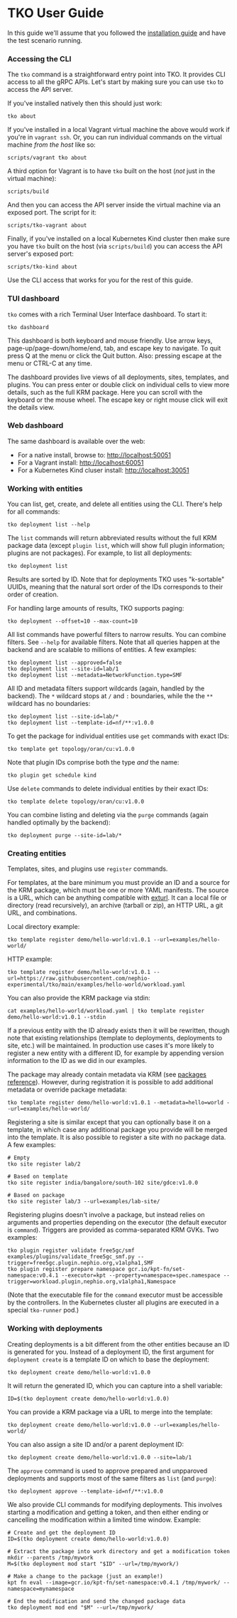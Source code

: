 TKO User Guide
==============

In this guide we'll assume that you followed the [installation guide](INSTALL.md) and have
the test scenario running.

### Accessing the CLI

The `tko` command is a straightforward entry point into TKO. It provides CLI access to all
the gRPC APIs. Let's start by making sure you can use `tko` to access the API server.

If you've installed natively then this should just work:

    tko about

If you've installed in a local Vagrant virtual machine the above would work if you're
in `vagrant ssh`. Or, you can run individual commands on the virtual machine
*from the host* like so:

    scripts/vagrant tko about

A third option for Vagrant is to have `tko` built on the host (*not* just in the virtual
machine):

    scripts/build

And then you can access the API server inside the virtual machine via an exposed port. The
script for it:

    scripts/tko-vagrant about

Finally, if you've installed on a local Kubernetes Kind cluster then make sure you have
`tko` built on the host (via `scripts/build`) you can access the API server's exposed
port:

    scripts/tko-kind about

Use the CLI access that works for you for the rest of this guide.

### TUI dashboard

`tko` comes with a rich Terminal User Interface dashboard. To start it:

    tko dashboard

This dashboard is both keyboard and mouse friendly. Use arrow keys, page-up/page-down/home/end,
tab, and escape key to navigate. To quit press Q at the menu or click the Quit button. Also:
pressing escape at the menu or CTRL-C at any time.

The dashboard provides live views of all deployments, sites, templates, and plugins. You can
press enter or double click on individual cells to view more details, such as the full KRM
package. Here you can scroll with the keyboard or the mouse wheel. The escape key or right mouse
click will exit the details view.

### Web dashboard

The same dashboard is available over the web:

* For a native install, browse to: [http://localhost:50051](http://localhost:50051)
* For a Vagrant install: [http://localhost:60051](http://localhost:60051)
* For a Kubernetes Kind cluser install: [http://localhost:30051](http://localhost:30051)

### Working with entities

You can list, get, create, and delete all entities using the CLI. There's help for all
commands:

    tko deployment list --help

The `list` commands will return abbreviated results without the full KRM package data
(except `plugin list`, which will show full plugin information; plugins are not packages).
For example, to list all deployments:

    tko deployment list

Results are sorted by ID. Note that for deployments TKO uses "k-sortable" UUIDs, meaning
that the natural sort order of the IDs corresponds to their order of creation.

For handling large amounts of results, TKO supports paging:

    tko deployment --offset=10 --max-count=10

All list commands have powerful filters to narrow results. You can combine filters.
See `--help` for available filters. Note that all queries happen at the backend and are
scalable to millions of entities. A few examples:

    tko deployment list --approved=false
    tko deployment list --site-id=lab/1
    tko deployment list --metadata=NetworkFunction.type=SMF

All ID and metadata filters support wildcards (again, handled by the backend). The `*`
wildcard stops at `/` and `:` boundaries, while the the `**` wildcard has no boundaries:

    tko deployment list --site-id=lab/*
    tko deployment list --template-id=nf/**:v1.0.0

To get the package for individual entities use `get` commands with exact IDs:

    tko template get topology/oran/cu:v1.0.0

Note that plugin IDs comprise both the type *and* the name:

    tko plugin get schedule kind

Use `delete` commands to delete individual entities by their exact IDs:

    tko template delete topology/oran/cu:v1.0.0

You can combine listing and deleting via the `purge` commands (again handled optimally
by the backend):

    tko deployment purge --site-id=lab/*

### Creating entities

Templates, sites, and plugins use `register` commands.

For templates, at the bare minimum you must provide an ID and a source for the KRM package, which
must be one or more YAML manifests. The source is a URL, which can be anything compatible with
[exturl](https://github.com/tliron/exturl/). It can a local file or directory (read recursively),
an archive (tarball or zip), an HTTP URL, a git URL, and combinations.

Local directory example:

    tko template register demo/hello-world:v1.0.1 --url=examples/hello-world/

HTTP example:

    tko template register demo/hello-world:v1.0.1 --url=https://raw.githubusercontent.com/nephio-experimental/tko/main/examples/hello-world/workload.yaml

You can also provide the KRM package via stdin:

    cat examples/hello-world/workload.yaml | tko template register demo/hello-world:v1.0.1 --stdin

If a previous entity with the ID already exists then it will be rewritten, though note that
existing relationships (template to deployments, deployments to site, etc.) will be maintained.
In production use cases it's more likely to register a new entity with a different ID, for example
by appending version information to the ID as we did in our examples.

The package may already contain metadata via KRM (see [packages reference](PACKAGES.md#metadatanephioorg)).
However, during registration it is possible to add additional metadata or override package metadata:

    tko template register demo/hello-world:v1.0.1 --metadata=hello=world --url=examples/hello-world/

Registering a site is similar except that you can optionally base it on a template, in which case
any additional package you provide will be merged into the template. It is also possible to register
a site with no package data. A few examples:

    # Empty
    tko site register lab/2

    # Based on template
    tko site register india/bangalore/south-102 site/gdce:v1.0.0

    # Based on package
    tko site register lab/3 --url=examples/lab-site/

Registering plugins doesn't involve a package, but instead relies on arguments and properties
depending on the executor (the default executor is `command`). Triggers are provided as
comma-separated KRM GVKs. Two examples:

    tko plugin register validate free5gc/smf examples/plugins/validate_free5gc_smf.py --trigger=free5gc.plugin.nephio.org,v1alpha1,SMF
    tko plugin register prepare namespace gcr.io/kpt-fn/set-namespace:v0.4.1 --executor=kpt --property=namespace=spec.namespace --trigger=workload.plugin,nephio.org,v1alpha1,Namespace

(Note that the executable file for the `command` executor must be accessible by the controllers.
In the Kubernetes cluster all plugins are executed in a special `tko-runner` pod.)

### Working with deployments

Creating deployments is a bit different from the other entities because an ID is generated for you.
Instead of a deployment ID, the first argument for `deployment create` is a template ID on which to base
the deployment:

    tko deployment create demo/hello-world:v1.0.0

It will return the generated ID, which you can capture into a shell variable:

    ID=$(tko deployment create demo/hello-world:v1.0.0)

You can provide a KRM package via a URL to merge into the template:

    tko deployment create demo/hello-world:v1.0.0 --url=examples/hello-world/

You can also assign a site ID and/or a parent deployment ID:

    tko deployment create demo/hello-world:v1.0.0 --site=lab/1

The `approve` command is used to approve prepared and unpparoved deployments and supports most of the
same filters as `list` (and `purge`):

    tko deployment approve --template-id=nf/**:v1.0.0

We also provide CLI commands for modifying deployments. This involves starting a modification
and getting a token, and then either ending or cancelling the modification within a limited
time window. Example:

    # Create and get the deployment ID
    ID=$(tko deployment create demo/hello-world:v1.0.0)

    # Extract the package into work directory and get a modification token
    mkdir --parents /tmp/mywork
    M=$(tko deployment mod start "$ID" --url=/tmp/mywork/)

    # Make a change to the package (just an example!)
    kpt fn eval --image=gcr.io/kpt-fn/set-namespace:v0.4.1 /tmp/mywork/ -- namespace=mynamespace

    # End the modification and send the changed package data
    tko deployment mod end "$M" --url=/tmp/mywork/
